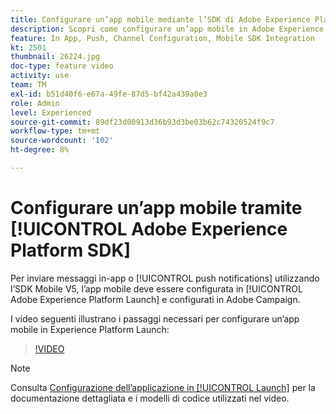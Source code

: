 ```yaml
---
title: Configurare un’app mobile mediante l’SDK di Adobe Experience Platform
description: Scopri come configurare un’app mobile in Adobe Experience Platform Launch e in Adobe Campaign.
feature: In App, Push, Channel Configuration, Mobile SDK Integration
kt: 2501
thumbnail: 26224.jpg
doc-type: feature video
activity: use
team: TM
exl-id: b51d40f6-e67a-49fe-87d5-bf42a439a0e3
role: Admin
level: Experienced
source-git-commit: 89df23d00913d36b93d3be03b62c74320524f9c7
workflow-type: tm+mt
source-wordcount: '102'
ht-degree: 8%

---
```



# Configurare un’app mobile tramite [!UICONTROL Adobe Experience Platform SDK]

Per inviare messaggi in-app o [!UICONTROL push notifications] utilizzando l’SDK Mobile V5, l’app mobile deve essere configurata in [!UICONTROL Adobe Experience Platform Launch] e configurati in Adobe Campaign.

I video seguenti illustrano i passaggi necessari per configurare un’app mobile in Experience Platform Launch:

>[!VIDEO](https://video.tv.adobe.com/v/26224?quality=12&learn=on)

>[!NOTE]
>
>Consulta [Configurazione dell’applicazione in [!UICONTROL Launch]](https://experienceleague.adobe.com/docs/campaign-standard/using/administrating/configuring-channels/configuring-a-mobile-application.html?lang=en) per la documentazione dettagliata e i modelli di codice utilizzati nel video.
